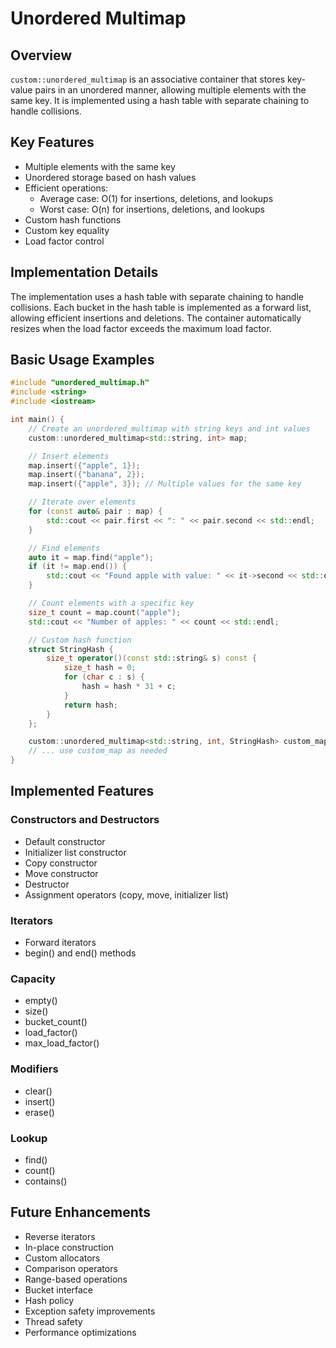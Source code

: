 # Unordered Multimap

## Overview
`custom::unordered_multimap` is an associative container that stores key-value pairs in an unordered manner, allowing multiple elements with the same key. It is implemented using a hash table with separate chaining to handle collisions.

## Key Features
- Multiple elements with the same key
- Unordered storage based on hash values
- Efficient operations:
  - Average case: O(1) for insertions, deletions, and lookups
  - Worst case: O(n) for insertions, deletions, and lookups
- Custom hash functions
- Custom key equality
- Load factor control

## Implementation Details
The implementation uses a hash table with separate chaining to handle collisions. Each bucket in the hash table is implemented as a forward list, allowing efficient insertions and deletions. The container automatically resizes when the load factor exceeds the maximum load factor.

## Basic Usage Examples

```cpp
#include "unordered_multimap.h"
#include <string>
#include <iostream>

int main() {
    // Create an unordered_multimap with string keys and int values
    custom::unordered_multimap<std::string, int> map;

    // Insert elements
    map.insert({"apple", 1});
    map.insert({"banana", 2});
    map.insert({"apple", 3}); // Multiple values for the same key

    // Iterate over elements
    for (const auto& pair : map) {
        std::cout << pair.first << ": " << pair.second << std::endl;
    }

    // Find elements
    auto it = map.find("apple");
    if (it != map.end()) {
        std::cout << "Found apple with value: " << it->second << std::endl;
    }

    // Count elements with a specific key
    size_t count = map.count("apple");
    std::cout << "Number of apples: " << count << std::endl;

    // Custom hash function
    struct StringHash {
        size_t operator()(const std::string& s) const {
            size_t hash = 0;
            for (char c : s) {
                hash = hash * 31 + c;
            }
            return hash;
        }
    };

    custom::unordered_multimap<std::string, int, StringHash> custom_map;
    // ... use custom_map as needed
}
```

## Implemented Features

### Constructors and Destructors
- Default constructor
- Initializer list constructor
- Copy constructor
- Move constructor
- Destructor
- Assignment operators (copy, move, initializer list)

### Iterators
- Forward iterators
- begin() and end() methods

### Capacity
- empty()
- size()
- bucket_count()
- load_factor()
- max_load_factor()

### Modifiers
- clear()
- insert()
- erase()

### Lookup
- find()
- count()
- contains()

## Future Enhancements
- Reverse iterators
- In-place construction
- Custom allocators
- Comparison operators
- Range-based operations
- Bucket interface
- Hash policy
- Exception safety improvements
- Thread safety
- Performance optimizations 